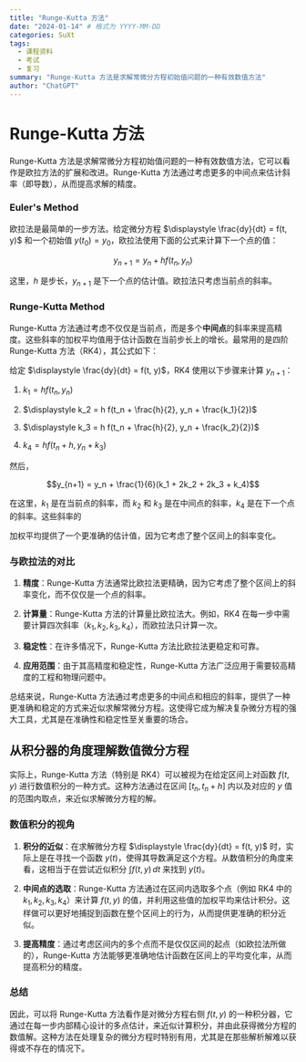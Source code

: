 ```yaml
---
title: "Runge-Kutta 方法"
date: "2024-01-14" # 格式为 YYYY-MM-DD
categories: SuXt
tags:
  - 课程资料
  - 考试
  - 复习
summary: "Runge-Kutta 方法是求解常微分方程初始值问题的一种有效数值方法"
author: "ChatGPT"
---
```


# Runge-Kutta 方法

Runge-Kutta 方法是求解常微分方程初始值问题的一种有效数值方法，它可以看作是欧拉方法的扩展和改进。Runge-Kutta 方法通过考虑更多的中间点来估计斜率（即导数），从而提高求解的精度。

### Euler's Method

欧拉法是最简单的一步方法。给定微分方程 $\displaystyle \frac{dy}{dt} = f(t, y)$ 和一个初始值 $\displaystyle y(t_0) = y_0$，欧拉法使用下面的公式来计算下一个点的值：

$$y_{n+1} = y_n + h f(t_n, y_n)$$

这里，$h$ 是步长，$y_{n+1}$ 是下一个点的估计值。欧拉法只考虑当前点的斜率。

### Runge-Kutta Method

Runge-Kutta 方法通过考虑不仅仅是当前点，而是多个**中间点**的斜率来提高精度。这些斜率的加权平均值用于估计函数在当前步长上的增长。最常用的是四阶 Runge-Kutta 方法（RK4），其公式如下：

给定 $\displaystyle \frac{dy}{dt} = f(t, y)$，RK4 使用以下步骤来计算 $\displaystyle y_{n+1}$：

1. $\displaystyle k_1 = h f(t_n, y_n)$
   
2. $\displaystyle k_2 = h f(t_n + \frac{h}{2}, y_n + \frac{k_1}{2})$
  
3. $\displaystyle k_3 = h f(t_n + \frac{h}{2}, y_n + \frac{k_2}{2})$
  
4. $\displaystyle k_4 = h f(t_n + h, y_n + k_3)$

然后，

$$y_{n+1} = y_n + \frac{1}{6}(k_1 + 2k_2 + 2k_3 + k_4)$$

在这里，$k_1$ 是在当前点的斜率，而 $\displaystyle k_2$ 和 $\displaystyle k_3$ 是在中间点的斜率，$k_4$ 是在下一个点的斜率。这些斜率的

加权平均提供了一个更准确的估计值，因为它考虑了整个区间上的斜率变化。

### 与欧拉法的对比

1. **精度**：Runge-Kutta 方法通常比欧拉法更精确，因为它考虑了整个区间上的斜率变化，而不仅仅是一个点的斜率。

2. **计算量**：Runge-Kutta 方法的计算量比欧拉法大。例如，RK4 在每一步中需要计算四次斜率（$k_1, k_2, k_3, k_4$），而欧拉法只计算一次。

3. **稳定性**：在许多情况下，Runge-Kutta 方法比欧拉法更稳定和可靠。

4. **应用范围**：由于其高精度和稳定性，Runge-Kutta 方法广泛应用于需要较高精度的工程和物理问题中。

总结来说，Runge-Kutta 方法通过考虑更多的中间点和相应的斜率，提供了一种更准确和稳定的方式来近似求解常微分方程。这使得它成为解决复杂微分方程的强大工具，尤其是在准确性和稳定性至关重要的场合。

## 从积分器的角度理解数值微分方程

实际上，Runge-Kutta 方法（特别是 RK4）可以被视为在给定区间上对函数 $\displaystyle f(t, y)$ 进行数值积分的一种方式。这种方法通过在区间 $\displaystyle [t_n, t_n + h]$ 内以及对应的 $\displaystyle y$ 值的范围内取点，来近似求解微分方程的解。

### 数值积分的视角

1. **积分的近似**：在求解微分方程 $\displaystyle \frac{dy}{dt} = f(t, y)$ 时，实际上是在寻找一个函数 $\displaystyle y(t)$，使得其导数满足这个方程。从数值积分的角度来看，这相当于在尝试近似积分 $\displaystyle \int f(t, y) \, dt$ 来找到 $\displaystyle y(t)$。

2. **中间点的选取**：Runge-Kutta 方法通过在区间内选取多个点（例如 RK4 中的 $\displaystyle k_1, k_2, k_3, k_4$）来计算 $\displaystyle f(t, y)$ 的值，并利用这些值的加权平均来估计积分。这样做可以更好地捕捉到函数在整个区间上的行为，从而提供更准确的积分近似。

3. **提高精度**：通过考虑区间内的多个点而不是仅仅区间的起点（如欧拉法所做的），Runge-Kutta 方法能够更准确地估计函数在区间上的平均变化率，从而提高积分的精度。

### 总结

因此，可以将 Runge-Kutta 方法看作是对微分方程右侧 $\displaystyle f(t, y)$ 的一种积分器，它通过在每一步内部精心设计的多点估计，来近似计算积分，并由此获得微分方程的数值解。这种方法在处理复杂的微分方程时特别有用，尤其是在那些解析解难以获得或不存在的情况下。